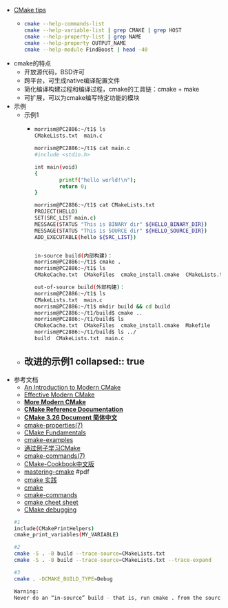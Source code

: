 - [CMake tips](https://github.com/sailorhero/cmake_study/blob/master/README.md)
	- ```bash
	  cmake --help-commands-list
	  cmake --help-variable-list | grep CMAKE | grep HOST
	  cmake --help-property-list | grep NAME
	  cmake --help-property OUTPUT_NAME
	  cmake --help-module FindBoost | head -40
	  ```
- cmake的特点
	- 开放源代码，BSD许可
	- 跨平台，可生成native编译配置文件
	- 简化编译构建过程和编译过程，cmake的工具链：cmake + make
	- 可扩展，可以为cmake编写特定功能的模块
- 示例
	- 示例1
		- ```bash
		  morrism@PC2886:~/t1$ ls
		  CMakeLists.txt  main.c
		  
		  morrism@PC2886:~/t1$ cat main.c
		  #include <stdio.h>
		  
		  int main(void)
		  {
		          printf("hello world!\n");
		          return 0;
		  }
		  
		  morrism@PC2886:~/t1$ cat CMakeLists.txt
		  PROJECT(HELLO)
		  SET(SRC_LIST main.c)
		  MESSAGE(STATUS "This is BINARY dir" ${HELLO_BINARY_DIR})
		  MESSAGE(STATUS "This is SOURCE dir" ${HELLO_SOURCE_DIR})
		  ADD_EXECUTABLE(hello ${SRC_LIST})
		  
		  
		  in-source build(内部构建)：
		  morrism@PC2886:~/t1$ cmake .
		  morrism@PC2886:~/t1$ ls
		  CMakeCache.txt  CMakeFiles  cmake_install.cmake  CMakeLists.txt  hello  main.c  Makefile
		  
		  out-of-source build(外部构建)：
		  morrism@PC2886:~/t1$ ls
		  CMakeLists.txt  main.c
		  morrism@PC2886:~/t1$ mkdir build && cd build
		  morrism@PC2886:~/t1/build$ cmake ..
		  morrism@PC2886:~/t1/build$ ls
		  CMakeCache.txt  CMakeFiles  cmake_install.cmake  Makefile
		  morrism@PC2886:~/t1/build$ ls ../
		  build  CMakeLists.txt  main.c
		  ```
	- 改进的示例1
	  collapsed:: true
		-
- 参考文档
	- [An Introduction to Modern CMake](https://cliutils.gitlab.io/modern-cmake/)
	- [Effective Modern CMake](https://gist.github.com/mbinna/c61dbb39bca0e4fb7d1f73b0d66a4fd1)
	- [**More Modern CMake**](https://hsf-training.github.io/hsf-training-cmake-webpage/)
	- [**CMake Reference Documentation**](https://cmake.org/cmake/help/latest/index.html)
	- [**CMake 3.26 Document 简体中文**](https://runebook.dev/zh/docs/cmake/-index-)
	- [cmake-properties(7)](https://hsf-training.github.io/hsf-training-cmake-webpage/05-variables/index.html)
	- [CMake Fundamentals](https://jeremimucha.com/category/cmake/)
	- [cmake-examples](https://github.com/ttroy50/cmake-examples)
	- [通过例子学习CMake](https://sfumecjf.github.io/cmake-examples-Chinese/)
	- [cmake-commands(7)](https://cmake.org/cmake/help/latest/manual/cmake-commands.7.html#id2)
	- [CMake-Cookbook中文版](https://github.com/xiaoweiChen/CMake-Cookbook/tree/master/content)
	- [mastering-cmake](https://lrita.github.io/images/posts/cplusplus/mastering-cmake.pdf) #pdf
	- [cmake 实践](https://cmake.readthedocs.io/en/latest/index.html#)
	- [cmake](https://cmake.org/cmake/help/latest/manual/cmake.1.html)
	- [cmake-commands](https://cmake.org/cmake/help/latest/manual/cmake-commands.7.html#id2)
	- [cmake cheet sheet](https://cppcheatsheet.com/notes/cmake_basic.html)
	- [CMake debugging](https://cliutils.gitlab.io/modern-cmake/chapters/features/debug.html)
	```bash
	#1
	include(CMakePrintHelpers)
	cmake_print_variables(MY_VARIABLE)

	#2
	cmake -S . -B build --trace-source=CMakeLists.txt
	cmake -S . -B build --trace-source=CMakeLists.txt --trace-expand

	#3
	cmake . -DCMAKE_BUILD_TYPE=Debug

	Warning:
	Never do an “in-source” build - that is, run cmake . from the source directory. It will pollute your source directory with build outputs, CMake configuration files, and will disable out-of-source builds. 
	```